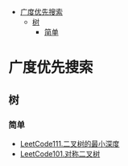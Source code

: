 <!-- TOC -->

- [广度优先搜索](#广度优先搜索)
  - [树](#树)
    - [简单](#简单)

<!-- /TOC -->
# 广度优先搜索
## 树
### 简单
- [LeetCode111.二叉树的最小深度](https://leetcode-cn.com/problems/minimum-depth-of-binary-tree/)
- [LeetCode101.对称二叉树](https://leetcode-cn.com/problems/symmetric-tree/)
